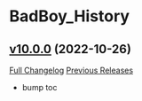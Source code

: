 # BadBoy_History

## [v10.0.0](https://github.com/funkydude/BadBoy_History/tree/v10.0.0) (2022-10-26)
[Full Changelog](https://github.com/funkydude/BadBoy_History/compare/v9.2.4...v10.0.0) [Previous Releases](https://github.com/funkydude/BadBoy_History/releases)

- bump toc  
